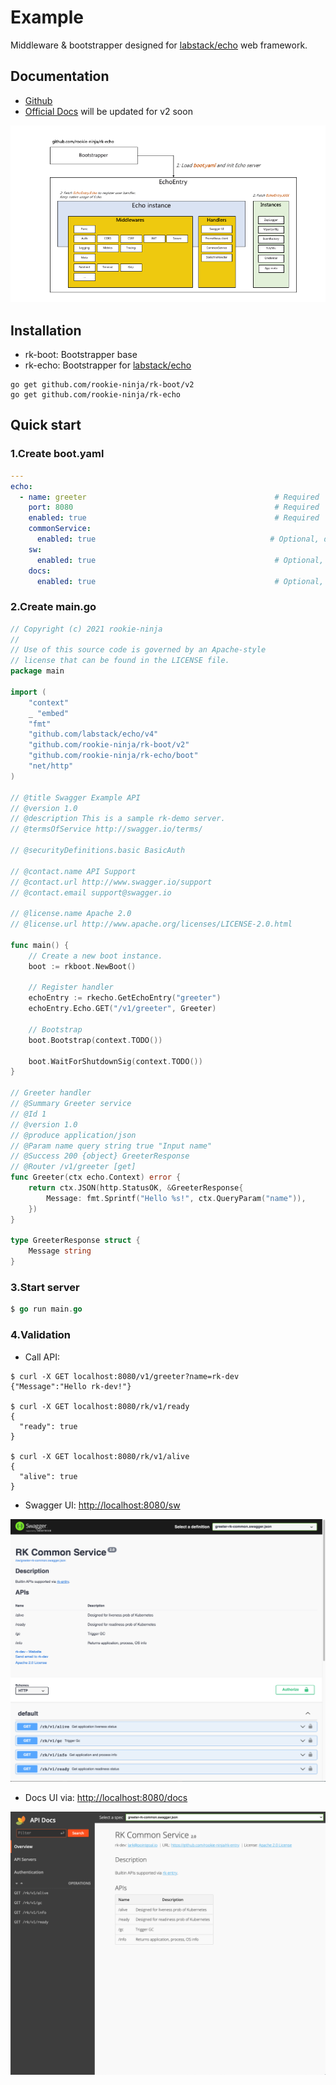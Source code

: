# Example
Middleware & bootstrapper designed for [labstack/echo](https://github.com/labstack/echo) web framework. 

## Documentation
- [Github](https://github.com/rookie-ninja/rk-echo)
- [Official Docs]() will be updated for v2 soon

![image](docs/img/echo-arch.png)

## Installation
- rk-boot: Bootstrapper base
- rk-echo: Bootstrapper for [labstack/echo](https://github.com/labstack/echo)

```shell
go get github.com/rookie-ninja/rk-boot/v2
go get github.com/rookie-ninja/rk-echo
```

## Quick start
### 1.Create boot.yaml
```yaml
---
echo:
  - name: greeter                                          # Required
    port: 8080                                             # Required
    enabled: true                                          # Required
    commonService:
      enabled: true                                       # Optional, default: false
    sw:
      enabled: true                                        # Optional, default: false
    docs:
      enabled: true                                        # Optional, default: false
```

### 2.Create main.go
```go
// Copyright (c) 2021 rookie-ninja
//
// Use of this source code is governed by an Apache-style
// license that can be found in the LICENSE file.
package main

import (
	"context"
	_ "embed"
	"fmt"
	"github.com/labstack/echo/v4"
	"github.com/rookie-ninja/rk-boot/v2"
	"github.com/rookie-ninja/rk-echo/boot"
	"net/http"
)

// @title Swagger Example API
// @version 1.0
// @description This is a sample rk-demo server.
// @termsOfService http://swagger.io/terms/

// @securityDefinitions.basic BasicAuth

// @contact.name API Support
// @contact.url http://www.swagger.io/support
// @contact.email support@swagger.io

// @license.name Apache 2.0
// @license.url http://www.apache.org/licenses/LICENSE-2.0.html

func main() {
	// Create a new boot instance.
	boot := rkboot.NewBoot()

	// Register handler
	echoEntry := rkecho.GetEchoEntry("greeter")
	echoEntry.Echo.GET("/v1/greeter", Greeter)

	// Bootstrap
	boot.Bootstrap(context.TODO())

	boot.WaitForShutdownSig(context.TODO())
}

// Greeter handler
// @Summary Greeter service
// @Id 1
// @version 1.0
// @produce application/json
// @Param name query string true "Input name"
// @Success 200 {object} GreeterResponse
// @Router /v1/greeter [get]
func Greeter(ctx echo.Context) error {
	return ctx.JSON(http.StatusOK, &GreeterResponse{
		Message: fmt.Sprintf("Hello %s!", ctx.QueryParam("name")),
	})
}

type GreeterResponse struct {
	Message string
}
```

### 3.Start server

```go
$ go run main.go
```

### 4.Validation
- Call API:

```shell script
$ curl -X GET localhost:8080/v1/greeter?name=rk-dev
{"Message":"Hello rk-dev!"}

$ curl -X GET localhost:8080/rk/v1/ready
{
  "ready": true
}

$ curl -X GET localhost:8080/rk/v1/alive
{
  "alive": true
}
```

- Swagger UI: [http://localhost:8080/sw](http://localhost:8080/sw)

![image](docs/img/simple-sw.png)

- Docs UI via: [http://localhost:8080/docs](http://localhost:8080/docs)

![image](docs/img/simple-docs.png)

